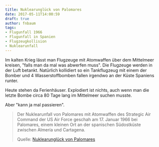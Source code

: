 ```yaml
---
title: Nuklearunglück von Palomares
date: 2017-05-11T14:00:59
draft: true
author: fnbaum
tags:
- Flugunfall 1966
- Flugunfall in Spanien
- Flugzeugkollision
- Nuklearunfall
---
```


Im kalten Krieg lässt man Flugzeuge mit Atomwaffen über dem Mittelmeer kreisen,
"falls man da mal was abwerfen muss". Die Flugzeuge werden in der Luft
betankt. Natürlich kollidiert so ein Tankflugzeug mit einem der Bomber und
4 Wasserstoffbomben fallen irgendwo an der Küste Spaniens runter.

Heute stehen da Ferienhäuser. Explodiert ist nichts, auch wenn man die
letzte Bombe circa 80 Tage lang im Mittelmeer suchen musste.

Aber "kann ja mal passieren".

> Der Nuklearunfall von Palomares mit Atomwaffen des Strategic Air Command der
> US Air Force geschah am 17. Januar 1966 bei Palomares, einem kleinen Ort an
> der spanischen Südostküste zwischen Almería und Cartagena.
>
> Quelle: [Nuklearunglück von Palomares](https://de.wikipedia.org/wiki/Nuklearunglück_von_Palomares)
